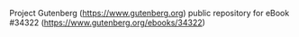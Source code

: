 Project Gutenberg (https://www.gutenberg.org) public repository for eBook #34322 (https://www.gutenberg.org/ebooks/34322)

